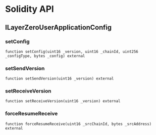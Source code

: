 # Solidity API

## ILayerZeroUserApplicationConfig

### setConfig

```solidity
function setConfig(uint16 _version, uint16 _chainId, uint256 _configType, bytes _config) external
```

### setSendVersion

```solidity
function setSendVersion(uint16 _version) external
```

### setReceiveVersion

```solidity
function setReceiveVersion(uint16 _version) external
```

### forceResumeReceive

```solidity
function forceResumeReceive(uint16 _srcChainId, bytes _srcAddress) external
```


